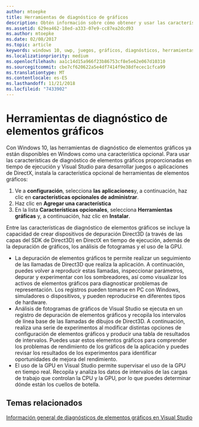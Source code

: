 ```yaml
---
author: mtoepke
title: Herramientas de diagnóstico de gráficos
description: Obtén información sobre cómo obtener y usar las características de diagnóstico de elementos gráficos como, por ejemplo, el uso de la GPU, los análisis de fotogramas de gráficos y la depuración de elementos gráficos en Visual Studio.
ms.assetid: 629ea462-18ed-a333-07e9-cc87ea2dcd93
ms.author: mtoepke
ms.date: 02/08/2017
ms.topic: article
keywords: windows 10, uwp, juegos, gráficos, diagnósticos, herramientas, directx
ms.localizationpriority: medium
ms.openlocfilehash: aa1c14d15a966f23b86753cf8e5e62e067d10310
ms.sourcegitcommit: cbe7cf620622a5e4df7414f9e38dfecec1cfca99
ms.translationtype: MT
ms.contentlocale: es-ES
ms.lasthandoff: 11/21/2018
ms.locfileid: "7433902"
---
```

# <a name="graphics-diagnostics-tools"></a>Herramientas de diagnóstico de elementos gráficos



Con Windows 10, las herramientas de diagnóstico de elementos gráficos ya están disponibles en Windows como una característica opcional. Para usar las características de diagnóstico de elementos gráficos proporcionadas en tiempo de ejecución y Visual Studio para desarrollar juegos o aplicaciones de DirectX, instala la característica opcional de herramientas de elementos gráficos:

1.  Ve a **configuración**, selecciona **las aplicaciones**y, a continuación, haz clic en **características opcionales de administrar**.
2.  Haz clic en **Agregar una característica**   
3.  En la lista **Características opcionales**, selecciona **Herramientas gráficas** y, a continuación, haz clic en **Instalar**.

Entre las características de diagnóstico de elementos gráficos se incluye la capacidad de crear dispositivos de depuración Direct3D (a través de las capas del SDK de Direct3D) en DirectX en tiempo de ejecución, además de la depuración de gráficos, los análisis de fotogramas y el uso de la GPU.

-   La depuración de elementos gráficos te permite realizar un seguimiento de las llamadas de Direct3D que realiza la aplicación. A continuación, puedes volver a reproducir estas llamadas, inspeccionar parámetros, depurar y experimentar con los sombreadores, así como visualizar los activos de elementos gráficos para diagnosticar problemas de representación. Los registros pueden tomarse en PC con Windows, simuladores o dispositivos, y pueden reproducirse en diferentes tipos de hardware.
-   Análisis de fotogramas de gráficos de Visual Studio se ejecuta en un registro de depuración de elementos gráficos y recopila los intervalos de línea base de las llamadas de dibujos de Direct3D. A continuación, realiza una serie de experimentos al modificar distintas opciones de configuración de elementos gráficos y producir una tabla de resultados de intervalos. Puedes usar estos elementos gráficos para comprender los problemas de rendimiento de los gráficos de la aplicación y puedes revisar los resultados de los experimentos para identificar oportunidades de mejora del rendimiento.
-   El uso de la GPU en Visual Studio permite supervisar el uso de la GPU en tiempo real. Recopila y analiza los datos de intervalos de las cargas de trabajo que controlan la CPU y la GPU, por lo que puedes determinar dónde están los cuellos de botella.

## <a name="related-topics"></a>Temas relacionados


[Información general de diagnósticos de elementos gráficos en Visual Studio](http://go.microsoft.com/fwlink/p/?LinkID=526382)

 

 




